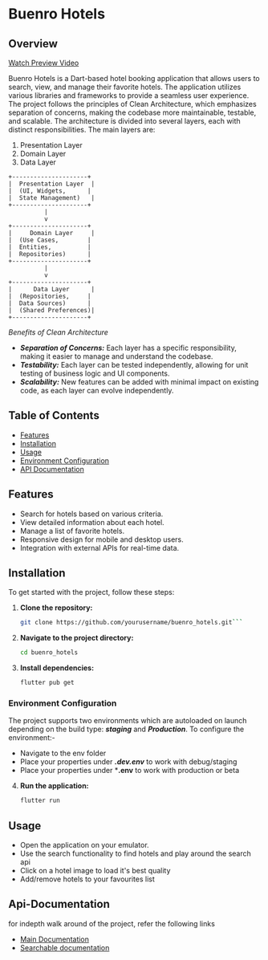 # Buenro Hotels

## Overview

[Watch Preview Video](doc/buenro-preview.mp4)

Buenro Hotels is a Dart-based hotel booking application that allows users to search, view, and manage their favorite hotels. The application utilizes various libraries and frameworks to provide a seamless user experience.
The project follows the principles of Clean Architecture, which emphasizes separation of concerns, making the codebase more maintainable, testable, and scalable. The architecture is divided into several layers, each with distinct responsibilities. The main layers are:

1. Presentation Layer
2. Domain Layer
3. Data Layer

```
+---------------------+
|  Presentation Layer  |
|  (UI, Widgets,      |
|  State Management)   |
+---------------------+
          |
          v
+---------------------+
|     Domain Layer     |
|  (Use Cases,        |
|  Entities,          |
|  Repositories)      |
+---------------------+
          |
          v
+---------------------+
|      Data Layer      |
|  (Repositories,     |
|  Data Sources)      |
|  (Shared Preferences)|
+---------------------+
```
*Benefits of Clean Architecture*
- ***Separation of Concerns:*** Each layer has a specific responsibility, making it easier to manage and understand the codebase.
- ***Testability:*** Each layer can be tested independently, allowing for unit testing of business logic and UI components.
- ***Scalability:*** New features can be added with minimal impact on existing code, as each layer can evolve independently.

## Table of Contents

- [Features](#features)
- [Installation](#installation)
- [Usage](#usage)
- [Environment Configuration](#environment-configuration)
- [API Documentation](#api-documentation)

## Features

- Search for hotels based on various criteria.
- View detailed information about each hotel.
- Manage a list of favorite hotels.
- Responsive design for mobile and desktop users.
- Integration with external APIs for real-time data.

## Installation

To get started with the project, follow these steps:

1. **Clone the repository:**

   ```bash
   git clone https://github.com/yourusername/buenro_hotels.git```

2. **Navigate to the project directory:**

    ```bash
    cd buenro_hotels

3. **Install dependencies:**

    ```bash
    flutter pub get

### Environment Configuration

The project supports two environments which are autoloaded on launch depending on the build type: ***staging*** and ***Production***. To configure the environment:-

- Navigate to the env folder
- Place your properties under ***.dev.env*** to work with debug/staging
- Place your properties under ***.env** to work with production or beta

4. **Run the application:**

    ```bash
    flutter run

## Usage

- Open the application on your emulator.
- Use the search functionality to find hotels and play around the search api
- Click on a hotel image to load it's best quality
- Add/remove hotels to your favourites list

## Api-Documentation

for indepth walk around of the project, refer the following links

- [Main Documentation](doc/api/index.html)
- [Searchable documentation](doc/api/search.html)
